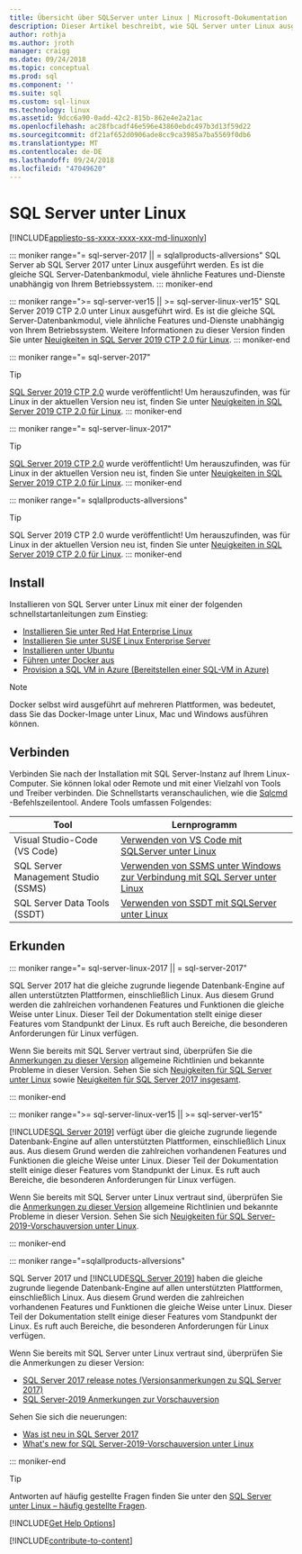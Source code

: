 ```yaml
---
title: Übersicht über SQLServer unter Linux | Microsoft-Dokumentation
description: Dieser Artikel beschreibt, wie SQL Server unter Linux ausgeführt wird und erläutert, wie Sie mehr zu erfahren.
author: rothja
ms.author: jroth
manager: craigg
ms.date: 09/24/2018
ms.topic: conceptual
ms.prod: sql
ms.component: ''
ms.suite: sql
ms.custom: sql-linux
ms.technology: linux
ms.assetid: 9dcc6a90-0add-42c2-815b-862e4e2a21ac
ms.openlocfilehash: ac28fbcadf46e596e43860ebdc497b3d13f59d22
ms.sourcegitcommit: df21af652d0906ade8cc9ca3985a7ba5569f0db6
ms.translationtype: MT
ms.contentlocale: de-DE
ms.lasthandoff: 09/24/2018
ms.locfileid: "47049620"
---
```

# <a name="sql-server-on-linux"></a>SQL Server unter Linux

[!INCLUDE[appliesto-ss-xxxx-xxxx-xxx-md-linuxonly](../includes/appliesto-ss-xxxx-xxxx-xxx-md-linuxonly.md)]

::: moniker range="= sql-server-2017 || = sqlallproducts-allversions"
SQL Server ab SQL Server 2017 unter Linux ausgeführt werden. Es ist die gleiche SQL Server-Datenbankmodul, viele ähnliche Features und-Dienste unabhängig von Ihrem Betriebssystem.
::: moniker-end

::: moniker range=">= sql-server-ver15 || >= sql-server-linux-ver15"
SQL Server 2019 CTP 2.0 unter Linux ausgeführt wird. Es ist die gleiche SQL Server-Datenbankmodul, viele ähnliche Features und-Dienste unabhängig von Ihrem Betriebssystem. Weitere Informationen zu dieser Version finden Sie unter [Neuigkeiten in SQL Server 2019 CTP 2.0 für Linux](../sql-server/what-s-new-in-sql-server-ver15.md#sqllinux).
::: moniker-end

::: moniker range="= sql-server-2017"
> [!TIP]
> [SQL Server 2019 CTP 2.0](sql-server-linux-overview.md?view=sql-server-ver15) wurde veröffentlicht! Um herauszufinden, was für Linux in der aktuellen Version neu ist, finden Sie unter [Neuigkeiten in SQL Server 2019 CTP 2.0 für Linux](../sql-server/what-s-new-in-sql-server-ver15.md?view=sql-server-ver15#sqllinux).
::: moniker-end

::: moniker range="= sql-server-linux-2017"
> [!TIP]
> [SQL Server 2019 CTP 2.0](sql-server-linux-overview.md?view=sql-server-linux-ver15) wurde veröffentlicht! Um herauszufinden, was für Linux in der aktuellen Version neu ist, finden Sie unter [Neuigkeiten in SQL Server 2019 CTP 2.0 für Linux](../sql-server/what-s-new-in-sql-server-ver15.md?view=sql-server-linux-ver15#sqllinux).
::: moniker-end

::: moniker range="= sqlallproducts-allversions"
> [!TIP]
> SQL Server 2019 CTP 2.0 wurde veröffentlicht! Um herauszufinden, was für Linux in der aktuellen Version neu ist, finden Sie unter [Neuigkeiten in SQL Server 2019 CTP 2.0 für Linux](../sql-server/what-s-new-in-sql-server-ver15.md#sqllinux).
::: moniker-end

## <a name="install"></a>Install

Installieren von SQL Server unter Linux mit einer der folgenden schnellstartanleitungen zum Einstieg:

- [Installieren Sie unter Red Hat Enterprise Linux](quickstart-install-connect-red-hat.md)
- [Installieren Sie unter SUSE Linux Enterprise Server](quickstart-install-connect-suse.md)
- [Installieren unter Ubuntu](quickstart-install-connect-ubuntu.md)
- [Führen unter Docker aus](quickstart-install-connect-docker.md)
- [Provision a SQL VM in Azure (Bereitstellen einer SQL-VM in Azure)](/azure/virtual-machines/linux/sql/provision-sql-server-linux-virtual-machine?toc=%2fsql%2flinux%2ftoc.json)

> [!NOTE]
> Docker selbst wird ausgeführt auf mehreren Plattformen, was bedeutet, dass Sie das Docker-Image unter Linux, Mac und Windows ausführen können.

## <a name="connect"></a>Verbinden

Verbinden Sie nach der Installation mit SQL Server-Instanz auf Ihrem Linux-Computer. Sie können lokal oder Remote und mit einer Vielzahl von Tools und Treiber verbinden. Die Schnellstarts veranschaulichen, wie die [Sqlcmd](sql-server-linux-setup-tools.md) -Befehlszeilentool. Andere Tools umfassen Folgendes:

| Tool | Lernprogramm |
|-----|-----|
| Visual Studio-Code (VS Code) | [Verwenden von VS Code mit SQLServer unter Linux](sql-server-linux-develop-use-vscode.md) |
| SQL Server Management Studio (SSMS) | [Verwenden von SSMS unter Windows zur Verbindung mit SQL Server unter Linux](sql-server-linux-manage-ssms.md) |
| SQL Server Data Tools (SSDT) | [Verwenden von SSDT mit SQLServer unter Linux](sql-server-linux-develop-use-ssdt.md) |

## <a name="explore"></a>Erkunden

<!--SQL Server 2017 on Linux-->
::: moniker range="= sql-server-linux-2017 || = sql-server-2017"

SQL Server 2017 hat die gleiche zugrunde liegende Datenbank-Engine auf allen unterstützten Plattformen, einschließlich Linux. Aus diesem Grund werden die zahlreichen vorhandenen Features und Funktionen die gleiche Weise unter Linux. Dieser Teil der Dokumentation stellt einige dieser Features vom Standpunkt der Linux. Es ruft auch Bereiche, die besonderen Anforderungen für Linux verfügen.

Wenn Sie bereits mit SQL Server vertraut sind, überprüfen Sie die [Anmerkungen zu dieser Version](sql-server-linux-release-notes.md) allgemeine Richtlinien und bekannte Probleme in dieser Version. Sehen Sie sich [Neuigkeiten für SQL Server unter Linux](sql-server-linux-whats-new.md) sowie [Neuigkeiten für SQL Server 2017 insgesamt](../sql-server/what-s-new-in-sql-server-2017.md).

::: moniker-end
<!--SQL Server 2019 on Linux-->
::: moniker range=">= sql-server-linux-ver15 || >= sql-server-ver15"

[!INCLUDE[SQL Server 2019](../includes/sssqlv15-md.md)] verfügt über die gleiche zugrunde liegende Datenbank-Engine auf allen unterstützten Plattformen, einschließlich Linux aus. Aus diesem Grund werden die zahlreichen vorhandenen Features und Funktionen die gleiche Weise unter Linux. Dieser Teil der Dokumentation stellt einige dieser Features vom Standpunkt der Linux. Es ruft auch Bereiche, die besonderen Anforderungen für Linux verfügen.

Wenn Sie bereits mit SQL Server unter Linux vertraut sind, überprüfen Sie die [Anmerkungen zu dieser Version](sql-server-linux-release-notes-2019.md) allgemeine Richtlinien und bekannte Probleme in dieser Version. Sehen Sie sich [Neuigkeiten für SQL Server-2019-Vorschauversion unter Linux](../sql-server/what-s-new-in-sql-server-ver15.md?view=sql-server-ver15).

::: moniker-end

<!--SQL Server All Versions-->
::: moniker range="=sqlallproducts-allversions"

SQL Server 2017 und [!INCLUDE[SQL Server 2019](../includes/sssqlv15-md.md)] haben die gleiche zugrunde liegende Datenbank-Engine auf allen unterstützten Plattformen, einschließlich Linux. Aus diesem Grund werden die zahlreichen vorhandenen Features und Funktionen die gleiche Weise unter Linux. Dieser Teil der Dokumentation stellt einige dieser Features vom Standpunkt der Linux. Es ruft auch Bereiche, die besonderen Anforderungen für Linux verfügen.

Wenn Sie bereits mit SQL Server unter Linux vertraut sind, überprüfen Sie die Anmerkungen zu dieser Version:

- [SQL Server 2017 release notes (Versionsanmerkungen zu SQL Server 2017)](sql-server-linux-release-notes.md)
- [SQL Server-2019 Anmerkungen zur Vorschauversion](sql-server-linux-release-notes-2019.md)

Sehen Sie sich die neuerungen:

- [Was ist neu in SQL Server 2017](sql-server-linux-whats-new.md)
- [What's new for SQL Server-2019-Vorschauversion unter Linux](../sql-server/what-s-new-in-sql-server-ver15.md#sqllinux)

::: moniker-end

> [!TIP]
> Antworten auf häufig gestellte Fragen finden Sie unter den [SQL Server unter Linux – häufig gestellte Fragen](sql-server-linux-faq.md).

[!INCLUDE[Get Help Options](../includes/paragraph-content/get-help-options.md)]

[!INCLUDE[contribute-to-content](../includes/paragraph-content/contribute-to-content.md)]